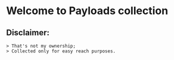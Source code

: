 # Welcome to Payloads collection

## Disclaimer:

	> That's not my ownership;
  	> Collected only for easy reach purposes.
